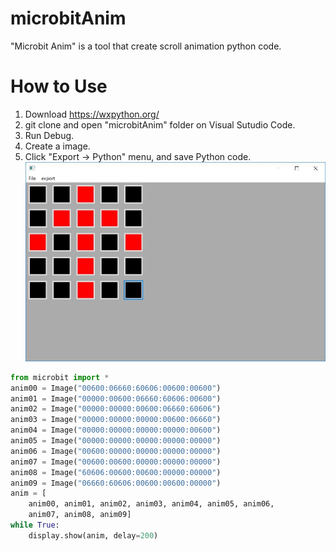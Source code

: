 # microbitAnim

"Microbit Anim" is a tool that create scroll animation python code. 

# How to Use
1. Download https://wxpython.org/
2. git clone and open "microbitAnim" folder on Visual Sutudio Code.
3. Run Debug.
4. Create a image.
5. Click "Export -> Python" menu, and save Python code.
![microbit anim](img/image000.jpg)

```python
from microbit import *
anim00 = Image("00600:06660:60606:00600:00600")
anim01 = Image("00000:00600:06660:60606:00600")
anim02 = Image("00000:00000:00600:06660:60606")
anim03 = Image("00000:00000:00000:00600:06660")
anim04 = Image("00000:00000:00000:00000:00600")
anim05 = Image("00000:00000:00000:00000:00000")
anim06 = Image("00600:00000:00000:00000:00000")
anim07 = Image("00600:00600:00000:00000:00000")
anim08 = Image("60606:00600:00600:00000:00000")
anim09 = Image("06660:60606:00600:00600:00000")
anim = [
    anim00, anim01, anim02, anim03, anim04, anim05, anim06,
    anim07, anim08, anim09]
while True:
    display.show(anim, delay=200)
```
